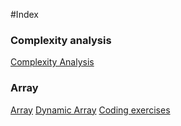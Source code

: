 #Index
### Complexity analysis
[Complexity Analysis](./notes/complexity-analysis.md)
### Array
[Array](./notes/array.md)
[Dynamic Array](./notes/array.md#dynamic-array)
[Coding exercises](./notes/array.md#coding-exercise)